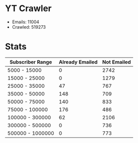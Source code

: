 # YT Crawler
- Emails: 11004
- Crawled: 519273

# Stats
| Subscriber Range  | Already Emailed | Not Emailed |
|-------|-------|-------|
| 5000 - 15000 | 0 | 2742 |
| 15000 - 25000 | 0 | 1279 |
| 25000 - 35000 | 47 | 767 |
| 35000 - 50000 | 148 | 709 |
| 50000 - 75000 | 140 | 833 |
| 75000 - 100000 | 176 | 486 |
| 100000 - 300000 | 62 | 2106 |
| 300000 - 500000 | 0 | 736 |
| 500000 - 1000000 | 0 | 773 |
